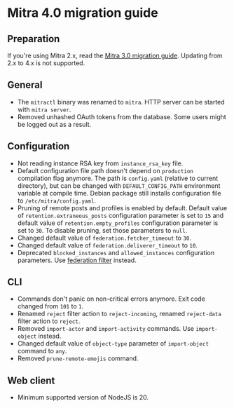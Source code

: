 # Mitra 4.0 migration guide

## Preparation

If you're using Mitra 2.x, read the [Mitra 3.0 migration guide](./mitra_3_0.md). Updating from 2.x to 4.x is not supported.

## General

- The `mitractl` binary was renamed to `mitra`. HTTP server can be started with `mitra server`.
- Removed unhashed OAuth tokens from the database. Some users might be logged out as a result.

## Configuration

- Not reading instance RSA key from `instance_rsa_key` file.
- Default configuration file path doesn't depend on `production` compilation flag anymore. The path is `config.yaml` (relative to current directory), but can be changed with `DEFAULT_CONFIG_PATH` environment variable at compile time. Debian package still installs configuration file to `/etc/mitra/config.yaml`.
- Pruning of remote posts and profiles is enabled by default. Default value of `retention.extraneous_posts` configuration parameter is set to `15` and default value of `retention.empty_profiles` configuration parameter is set to `30`. To disable pruning, set those parameters to `null`.
- Changed default value of `federation.fetcher_timeout` to `30`.
- Changed default value of `federation.deliverer_timeout` to `10`.
- Deprecated `blocked_instances` and `allowed_instances` configuration parameters. Use [federation filter](./filter.md) instead.

## CLI

- Commands don't panic on non-critical errors anymore. Exit code changed from `101` to `1`.
- Renamed `reject` filter action to `reject-incoming`, renamed `reject-data` filter action to `reject`.
- Removed `import-actor` and `import-activity` commands. Use `import-object` instead.
- Changed default value of `object-type` parameter of `import-object` command to `any`.
- Removed `prune-remote-emojis` command.

## Web client

- Minimum supported version of NodeJS is 20.
